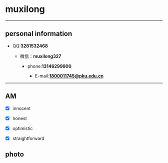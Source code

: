 # muxilong #

***

## personal information  ##

* QQ:**3281532468**
   
  * 微信：**muxilong327**
   
    * phone:**13146299900**
   
      * E-mail:**1800011745@pku.edu.cn**
   
***

## AM ##

   - [x] innocent
   
   - [x] honest
   
   - [x] optimistic
   
   - [x] straightforward

## photo ##





